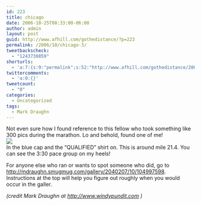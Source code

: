 ```yaml
---
id: 223
title: chicago
date: 2006-10-25T08:33:00-06:00
author: admin
layout: post
guid: http://www.afhill.com/gothedistance/?p=223
permalink: /2006/10/chicago-3/
tweetbackscheck:
  - "1243730859"
shorturls:
  - 'a:7:{s:9:"permalink";s:52:"http://www.afhill.com/gothedistance/2006/10/chicago/";s:7:"tinyurl";s:25:"http://tinyurl.com/kwx6h9";s:4:"isgd";s:17:"http://is.gd/Kfvj";s:5:"bitly";s:19:"http://bit.ly/Ax6lh";s:5:"snipr";s:22:"http://snipr.com/j3ylj";s:5:"snurl";s:22:"http://snurl.com/j3ylj";s:7:"snipurl";s:24:"http://snipurl.com/j3ylj";}'
twittercomments:
  - 'a:0:{}'
tweetcount:
  - "0"
categories:
  - Uncategorized
tags:
  - Mark Draughn
---
```

Not even sure how I found reference to this fellow who took something like 300 pics during the marathon. Lo and behold, found one of me!  
![](http://static.flickr.com/94/279130061_3c337c4ce5.jpg?v=0)  
In the blue cap and the &#8220;QUALIFIED&#8221; shirt on. This is around mile 21.4. You can see the 3:30 pace group on my heels!

For anyone else who ran or wants to spot someone who did, go to http://mdraughn.smugmug.com/gallery/2040207/10/104997598. Instructions at the top will help you figure out roughly when you would occur in the galler.

_(credit Mark Draughn at http://www.windypundit.com )_<br clear="all" />